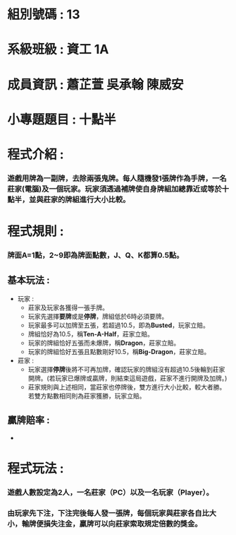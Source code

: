 # 組別號碼 : 13
# 系級班級 : 資工 1A
# 成員資訊 : 蕭芷萱 吳承翰 陳威安
# 小專題題目 : 十點半
# 程式介紹 :
### 遊戲用牌為一副牌，去除兩張鬼牌。每人隨機發1張牌作為手牌，一名莊家(電腦)及一個玩家。玩家須透過補牌使自身牌組加總靠近或等於十點半，並與莊家的牌組進行大小比較。
# 程式規則 :
### 牌面A=1點，2~9即為牌面點數，J、Q、K都算0.5點。
## 基本玩法 :
* 玩家 :
  * 莊家及玩家各獲得一張手牌。
  * 玩家先選擇**要牌**或是**停牌**，牌組低於6時必須要牌。
  * 玩家最多可以加牌至五張，若超過10.5，即為**Busted**，玩家立賠。
  * 牌組恰好為10.5，稱**Ten-A-Half**，莊家立賠。
  * 玩家的牌組恰好五張而未爆牌，稱**Dragon**，莊家立賠。
  * 玩家的牌組恰好五張且點數剛好10.5，稱**Big-Dragon**，莊家立賠。
* 莊家 :
  * 玩家選擇**停牌**後將不可再加牌，確認玩家的牌組沒有超過10.5後輪到莊家開牌。(若玩家已爆牌或贏牌，則結束這局遊戲，莊家不進行開牌及加牌。)
  * 莊家規則與上述相同，當莊家也停牌後，雙方進行大小比較，較大者勝。若雙方點數相同則為莊家獲勝，玩家立賠。  
## 贏牌賠率 :
*
# 程式玩法 : 
### 遊戲人數設定為2人，一名莊家（PC）以及一名玩家（Player）。
### 由玩家先下注，下注完後每人發一張牌，每個玩家與莊家各自比大小，輸牌便損失注金，贏牌可以向莊家索取規定倍數的獎金。
